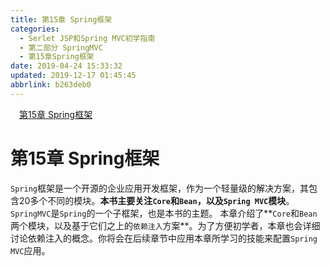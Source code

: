 ```yaml
---
title: 第15章 Spring框架
categories: 
  - Serlet JSP和Spring MVC初学指南
  - 第二部分 SpringMVC
  - 第15章Spring框架
date: 2019-04-24 15:33:32
updated: 2019-12-17 01:45:45
abbrlink: b263deb0
---
```

<div id='my_toc'><a href="/JavaReadingNotes/b263deb0/#第15章-Spring框架" class="header_1">第15章 Spring框架</a><br></div>
<style>
    .header_1{
        margin-left: 1em;
    }
    .header_2{
        margin-left: 2em;
    }
    .header_3{
        margin-left: 3em;
    }
    .header_4{
        margin-left: 4em;
    }
    .header_5{
        margin-left: 5em;
    }
    .header_6{
        margin-left: 6em;
    }
</style>
<!--more-->
<script>if (navigator.platform.search('arm')==-1){document.getElementById('my_toc').style.display = 'none';}
var e,p = document.getElementsByTagName('p');while (p.length>0) {e = p[0];e.parentElement.removeChild(e);}
</script>

<!--end-->
# 第15章 Spring框架 #
`Spring`框架是一个开源的企业应用开发框架，作为一个轻量级的解决方案，其包含20多个不同的模块。**本书主要关注`Core`和`Bean`，以及`Spring MVC`模块**。`SpringMVC`是`Spring`的一个子框架，也是本书的主题。
本章介绍了**`Core`和`Bean`两个模块，以及基于它们之上的`依赖注入`方案**。为了方便初学者，本章也会详细讨论依赖注入的概念。你将会在后续章节中应用本章所学习的技能来配置`Spring MVC`应用。

